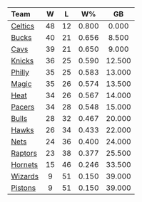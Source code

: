 | Team                            |  W  |  L  |  W%   |   GB   |
|:--------------------------------|:---:|:---:|:-----:|:------:|
| [Celtics](/r/bostonceltics)     | 48  | 12  | 0.800 | 0.000  |
| [Bucks](/r/MkeBucks)            | 40  | 21  | 0.656 | 8.500  |
| [Cavs](/r/clevelandcavs)        | 39  | 21  | 0.650 | 9.000  |
| [Knicks](/r/NYKnicks)           | 36  | 25  | 0.590 | 12.500 |
| [Philly](/r/sixers)             | 35  | 25  | 0.583 | 13.000 |
| [Magic](/r/OrlandoMagic)        | 35  | 26  | 0.574 | 13.500 |
| [Heat](/r/heat)                 | 34  | 26  | 0.567 | 14.000 |
| [Pacers](/r/pacers)             | 34  | 28  | 0.548 | 15.000 |
| [Bulls](/r/chicagobulls)        | 28  | 32  | 0.467 | 20.000 |
| [Hawks](/r/AtlantaHawks)        | 26  | 34  | 0.433 | 22.000 |
| [Nets](/r/GoNets)               | 24  | 36  | 0.400 | 24.000 |
| [Raptors](/r/torontoraptors)    | 23  | 38  | 0.377 | 25.500 |
| [Hornets](/r/CharlotteHornets)  | 15  | 46  | 0.246 | 33.500 |
| [Wizards](/r/washingtonwizards) |  9  | 51  | 0.150 | 39.000 |
| [Pistons](/r/DetroitPistons)    |  9  | 51  | 0.150 | 39.000 |